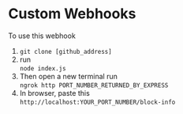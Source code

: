 # Custom Webhooks
To use this webhook  
1. `git clone [github_address]`  
2. run   
  `node index.js`  
3. Then open a new terminal run  
`ngrok http PORT_NUMBER_RETURNED_BY_EXPRESS`  
4. In browser, paste this  
`http://localhost:YOUR_PORT_NUMBER/block-info`
